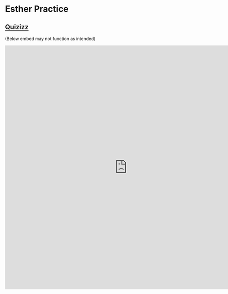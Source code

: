 # Esther Practice

## [Quizizz](https://quizizz.com/join/quiz/62446b7d712f94001dba0a18/start)

(Below embed may not function as intended)
<iframe src="https://quizizz.com/join?gc=49799253" style="border:0px #ffffff none;" name="myiFrame" scrolling="yes" frameborder="1" marginheight="0px" marginwidth="0px" height="800px" width="800px" allowfullscreen></iframe>